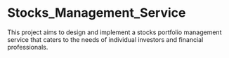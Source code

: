 # Stocks_Management_Service
This project aims to design and implement a stocks portfolio management service that caters to the needs of individual investors and financial professionals.
